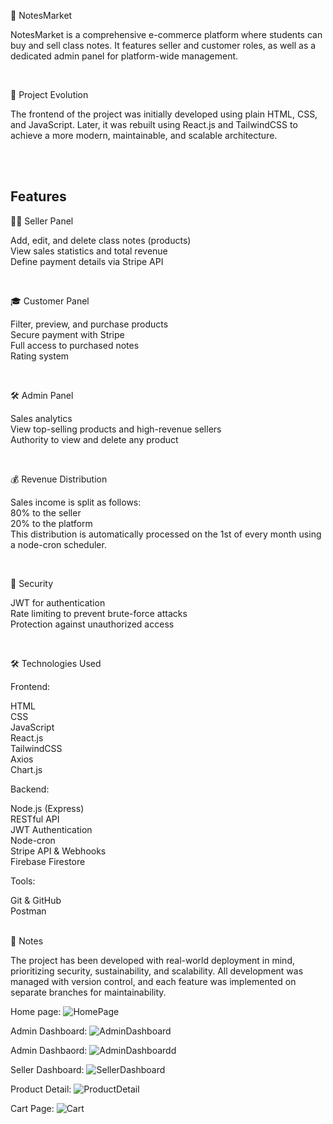 📘 NotesMarket

NotesMarket is a comprehensive e-commerce platform where students can buy and sell class notes. It features seller and customer roles, as well as a dedicated admin panel for platform-wide management.

<br>

🧠 Project Evolution

The frontend of the project was initially developed using plain HTML, CSS, and JavaScript. Later, it was rebuilt using React.js and TailwindCSS to achieve a more modern, maintainable, and scalable architecture.

<br><br>

 ## Features

👨‍🏫 Seller Panel

Add, edit, and delete class notes (products)<br>
View sales statistics and total revenue<br>
Define payment details via Stripe API

<br>


🎓 Customer Panel

Filter, preview, and purchase products<br>
Secure payment with Stripe<br>
Full access to purchased notes<br>
Rating system

<br>

🛠️ Admin Panel

Sales analytics <br>
View top-selling products and high-revenue sellers<br>
Authority to view and delete any product<br>

<br>


💰 Revenue Distribution

Sales income is split as follows:<br>
80% to the seller<br>
20% to the platform<br>
This distribution is automatically processed on the 1st of every month using a node-cron scheduler.


<br>

🔐 Security

JWT for authentication<br>
Rate limiting to prevent brute-force attacks<br>
Protection against unauthorized access<br>


<br>

🛠️ Technologies Used

Frontend: 

HTML <br>CSS<br> JavaScript<br> React.js<br> TailwindCSS<br> Axios<br> Chart.js



Backend:

Node.js (Express)<br> RESTful API<br> JWT Authentication<br> Node-cron<br> Stripe API & Webhooks<br> Firebase Firestore


Tools:

Git & GitHub<br> Postman

<br>
📎 Notes

The project has been developed with real-world deployment in mind, prioritizing security, sustainability, and scalability. All development was managed with version control, and each feature was implemented on separate branches for maintainability.
<br>

Home page:
![HomePage](https://github.com/user-attachments/assets/d3fdf6c9-1dd2-473b-8e21-909b2b6c7cf6)


Admin Dashboard:
![AdminDashboard](https://github.com/user-attachments/assets/0e8c67e3-2e68-475a-becd-c0ed4ea75d65)

Admin Dashbaord:
![AdminDashboardd](https://github.com/user-attachments/assets/ae3d8a94-cf31-4590-9ac5-1ed9cbe11313)


Seller Dashboard:
![SellerDashboard](https://github.com/user-attachments/assets/1ef3c0de-c388-41d1-911f-9e6fe3deb482)


Product Detail:
![ProductDetail](https://github.com/user-attachments/assets/4c65e017-0d7b-47b8-9154-6b7547588a54)


Cart Page:
![Cart](https://github.com/user-attachments/assets/4b391aa3-c668-4236-a0bc-94c949985ab3)


